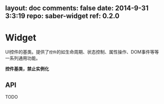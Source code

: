layout: doc
comments: false
date: 2014-9-31 3:3:19
repo: saber-widget
ref: 0.2.0
---

# Widget

UI控件的基类。提供了`控件`的如生命周期、状态控制、属性操作、DOM事件等等一系列通用功能。

**控件基类，禁止实例化**

## API

TODO

